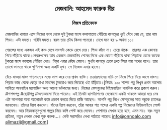 <div align=center><h2 align=center>মেজবানি: আহমেদ ফারুক মীর</h4><h3 align=center>নিজস্ব প্রতিবেদক</h3>
</div>

মেজবানির খাবারে এসে নিজের ভাগ থেকে দুই টুকরা মাংস কলাপাতায় পেঁচিয়ে কাপড়ের খুটে বেঁধে নেয় যে, তার নাম পিড়া। এটা মমতা। গরিবি মমতা। বয়স তার চৌদ্দ কিংবা পনেরো। দেখে মনে হয় ৯ অথবা ১০।

গেরস্তের মধ্যে একজন এই কাণ্ড দেখে মাংসটা কেড়ে রেখে দেয়। পিড়া কাঁদে না। চেয়ে থাকে। তারপর এক কোনায় গিয়ে দাঁড়িয়ে থাকে।গেরস্তপক্ষের আর একজন মেজবানির শেষের দিকে এক কোণে দাঁড়িয়ে থাকা পিড়াকে ডেকে কয়েক টুকরো মাংস কাগজে পেঁচিয়ে দেয়। পিড়া এবার কেঁদে ফেলে। মুখটা কাপড়ে ঢেকে দ্রুত ফিরে যায় পথের পথে। তার চোখে ভাসতে থাকে খুশিমাখা অন্য একটি মুখ। সে নিজেও এবার হাসে।

বেঁচে যাওয়া মাংস গণ্যমান্যের মধ্যে ভাগ করে দেয় প্রথম ব্যক্তি। চেয়ারম্যানের বাড়ি সে নিজে গিয়ে দিয়ে আসে মাংস। পিড়ার কাছ থেকে কেড়ে রাখা মাংসের টুকরোও ভরে দিয়েছে ওই হাঁড়িতে।[নিয়ম: ১০০ শব্দের গল্প লিখুন প্রথম আলোর সাহিত্য অনলাইন ম্যাগাজিন অন্য আলো ডটকমের জন্য। নিজের ফেসবুকের টাইমলাইনে পাবলিক করে প্রকাশ করুন। #শশব্দগল্প #ছোট্টগল্প #অন্যআলো দিতে পারেন। এই তিনটা হ্যাশট্যাশগের যেকোনো একটা থাকলে আমরা ধরে নেব এটা আপনারা অন্য আলোডট কমে প্রকাশ করতে দিতে রাজি আছেন। আপনি গল্প লিখে ফেসবুকের সাত বন্ধুকে চ্যালেঞ্জ জানাবেন। তাঁদের ট্যাগ করবেন। যাঁদের ট্যাগ করবেন, তাঁরা আবার শত শব্দের একটা গল্প নিজেদের টাইমলাইনে পোস্ট করবেন। আর নিয়মকানুনগুলো গল্পের নিচে কপি পেস্ট করে দেবেন। পেশাদার লেখক হতে হবে, এমন নয়। বরং নতুন প্রতিভা, নতুন লেখক লেখা শুরু করুক...। কেউ সরাসরিও লেখা পাঠাতে পারেন: info@onnoalo.com alimazij@gmail.com]

